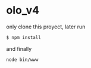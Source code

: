 # olo_v4
only clone this proyect, later run
```sh
$ npm install
```
and finally
```sh
node bin/www
```
